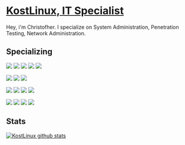 # [KostLinux, IT Specialist](https://github.com/KostLinux)

Hey, i'm Christofher. I specialize on System Administration, Penetration Testing, Network Administration.

## Specializing

![](https://img.shields.io/badge/Administration-VMware-informational?style=flat&logo=vmware&logoColor=white&color=e00909)
![](https://img.shields.io/badge/Administration-Ansible-informational?style=flat&logo=ansible&logoColor=white&color=e00909)
![](https://img.shields.io/badge/Administration-RedHat-informational?style=flat&logo=red-hat&logoColor=white&color=e00909)
![](https://img.shields.io/badge/Administration-Debian-informational?style=flat&logo=debian&logoColor=white&color=e00909)
![](https://img.shields.io/badge/Administration-OpenSUSE-informational?style=flat&logo=opensuse&logoColor=white&color=e00909)

![](https://img.shields.io/badge/Network-Juniper-informational?style=flat&logo=juniper&logoColor=white&color=e00909)
![](https://img.shields.io/badge/Network-MikroTiK-informational?style=flat&logo=mikrotik&logoColor=white&color=e00909)
![](https://img.shields.io/badge/Network-Cisco-informational?style=flat&logo=cisco&logoColor=white&color=e00909)

![](https://img.shields.io/badge/Pentesting-Kali-informational?style=flat&logo=tails&logoColor=white&color=e00909)
![](https://img.shields.io/badge/Pentesting-BurpSuite-informational?style=flat&logo=tails&logoColor=white&color=e00909)
![](https://img.shields.io/badge/Pentesting-Metasploit-informational?style=flat&logo=tails&logoColor=white&color=e00909)
![](https://img.shields.io/badge/Pentesting-NMAP-informational?style=flat&logo=tails&logoColor=white&color=e00909)

![](https://img.shields.io/badge/Development-PHP-informational?style=flat&logo=PHP&logoColor=white&color=e00909)
![](https://img.shields.io/badge/Development-JS-informational?style=flat&logo=JavaScript&logoColor=white&color=e00909)
![](https://img.shields.io/badge/Development-Composer-informational?style=flat&logo=composer&logoColor=white&color=e00909)
![](https://img.shields.io/badge/Development-Bash-informational?style=flat&logo=gnu-bash&logoColor=white&color=e00909)


## Stats

[![KostLinux github stats](https://github-readme-stats.vercel.app/api?username=KostLinux&theme=tokyonight&show_icons=true&line_height=40)](https://github.com/anuraghazra/github-readme-stats)
